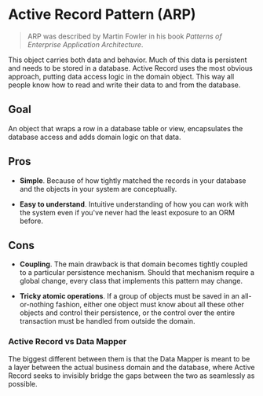 # Active Record Pattern (ARP)

> ARP was described by Martin Fowler in his book _Patterns of Enterprise Application Architecture_.

This object carries both data and behavior. Much of this data is persistent and needs to be stored in a database. Active Record uses the most obvious approach, putting data access logic in the domain object. This way all people know how to read and write their data to and from the database.

## Goal

An object that wraps a row in a database table or view, encapsulates the database access and adds domain logic on that data.

## Pros

* __Simple__. Because of how tightly matched the records in your database and the objects in your system are conceptually.

* __Easy to understand__. Intuitive understanding of how you can work with the system even if you've never had the least exposure to an ORM before.

## Cons

* __Coupling__. The main drawback is that domain becomes tightly coupled to a particular persistence mechanism. Should that mechanism require a global change, every class that implements this pattern may change.

* __Tricky atomic operations__. If a group of objects must be saved in an all-or-nothing fashion, either one object must know about all these other objects and control their persistence, or the control over the entire transaction must be handled from outside the domain.


### Active Record vs Data Mapper

The biggest different between them is that the Data Mapper is meant to be a layer between the actual business domain and the database, where Active Record seeks to invisibly bridge the gaps between the two as seamlessly as possible.